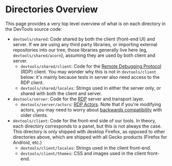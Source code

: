 # Directories Overview

This page provides a very top level overview of what is on each directory in the DevTools source code:

* `devtools/shared`: Code shared by both the client (front-end UI) and server. If we are using any third party libraries, or importing external repositories into our tree, those libraries generally live here (eg, `devtools/shared/acorn`), assuming they are used by both client and server.
  * `devtools/shared/client`: Code for the [Remote Debugging Protocol](../backend/protocol.md) (RDP) client. You may wonder why this is not in `devtools/client` below: it's mainly because tests in server also need access to the RDP client.
  * `devtools/shared/locales`: Strings used in either the server only, or shared with both the client and server.
* `devtools/server`: Code for the [RDP](../backend/protocol.md) server and transport layer.
  * `devtools/server/actors`: [RDP Actors](../backend/protocol.md#actors). Note that if you're modifying actors, you may need to worry about [backwards compatibility](../backend/backwards-compatibility.md) with older clients.
* `devtools/client`: Code for the front-end side of our tools. In theory, each directory corresponds to a panel, but this is not always the case. This directory is only shipped with desktop Firefox, as opposed to other directories above, which are shipped with all Gecko products (Firefox for Android, etc.)
  * `devtools/client/locales`: Strings used in the client front-end.
  * `devtools/client/themes`: CSS and images used in the client front-end.

